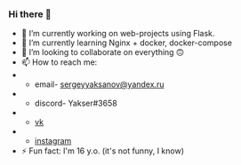 ### Hi there 👋

- 🔭 I’m currently working on web-projects using Flask.
- 🌱 I’m currently learning Nginx + docker, docker-compose
- 👯 I’m looking to collaborate on everything 🙃
- 📫 How to reach me:
- - email- sergeyyaksanov@yandex.ru
- - discord- Yakser#3658
- - [vk](https://vk.com/yakser)
- - [instagram](https://www.instagram.com/y4kser/)
- ⚡ Fun fact: I'm 16 y.o. (it's not funny, I know)

